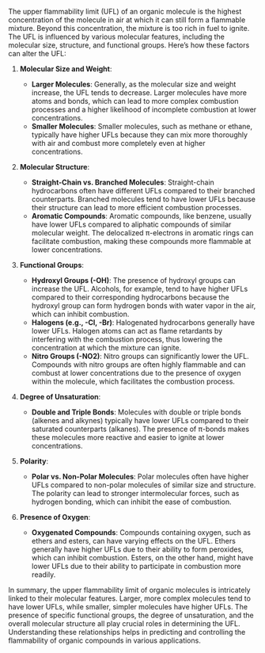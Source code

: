 The upper flammability limit (UFL) of an organic molecule is the highest concentration of the molecule in air at which it can still form a flammable mixture. Beyond this concentration, the mixture is too rich in fuel to ignite. The UFL is influenced by various molecular features, including the molecular size, structure, and functional groups. Here’s how these factors can alter the UFL:

1. **Molecular Size and Weight**:
   - **Larger Molecules**: Generally, as the molecular size and weight increase, the UFL tends to decrease. Larger molecules have more atoms and bonds, which can lead to more complex combustion processes and a higher likelihood of incomplete combustion at lower concentrations.
   - **Smaller Molecules**: Smaller molecules, such as methane or ethane, typically have higher UFLs because they can mix more thoroughly with air and combust more completely even at higher concentrations.

2. **Molecular Structure**:
   - **Straight-Chain vs. Branched Molecules**: Straight-chain hydrocarbons often have different UFLs compared to their branched counterparts. Branched molecules tend to have lower UFLs because their structure can lead to more efficient combustion processes.
   - **Aromatic Compounds**: Aromatic compounds, like benzene, usually have lower UFLs compared to aliphatic compounds of similar molecular weight. The delocalized π-electrons in aromatic rings can facilitate combustion, making these compounds more flammable at lower concentrations.

3. **Functional Groups**:
   - **Hydroxyl Groups (-OH)**: The presence of hydroxyl groups can increase the UFL. Alcohols, for example, tend to have higher UFLs compared to their corresponding hydrocarbons because the hydroxyl group can form hydrogen bonds with water vapor in the air, which can inhibit combustion.
   - **Halogens (e.g., -Cl, -Br)**: Halogenated hydrocarbons generally have lower UFLs. Halogen atoms can act as flame retardants by interfering with the combustion process, thus lowering the concentration at which the mixture can ignite.
   - **Nitro Groups (-NO2)**: Nitro groups can significantly lower the UFL. Compounds with nitro groups are often highly flammable and can combust at lower concentrations due to the presence of oxygen within the molecule, which facilitates the combustion process.

4. **Degree of Unsaturation**:
   - **Double and Triple Bonds**: Molecules with double or triple bonds (alkenes and alkynes) typically have lower UFLs compared to their saturated counterparts (alkanes). The presence of π-bonds makes these molecules more reactive and easier to ignite at lower concentrations.

5. **Polarity**:
   - **Polar vs. Non-Polar Molecules**: Polar molecules often have higher UFLs compared to non-polar molecules of similar size and structure. The polarity can lead to stronger intermolecular forces, such as hydrogen bonding, which can inhibit the ease of combustion.

6. **Presence of Oxygen**:
   - **Oxygenated Compounds**: Compounds containing oxygen, such as ethers and esters, can have varying effects on the UFL. Ethers generally have higher UFLs due to their ability to form peroxides, which can inhibit combustion. Esters, on the other hand, might have lower UFLs due to their ability to participate in combustion more readily.

In summary, the upper flammability limit of organic molecules is intricately linked to their molecular features. Larger, more complex molecules tend to have lower UFLs, while smaller, simpler molecules have higher UFLs. The presence of specific functional groups, the degree of unsaturation, and the overall molecular structure all play crucial roles in determining the UFL. Understanding these relationships helps in predicting and controlling the flammability of organic compounds in various applications.